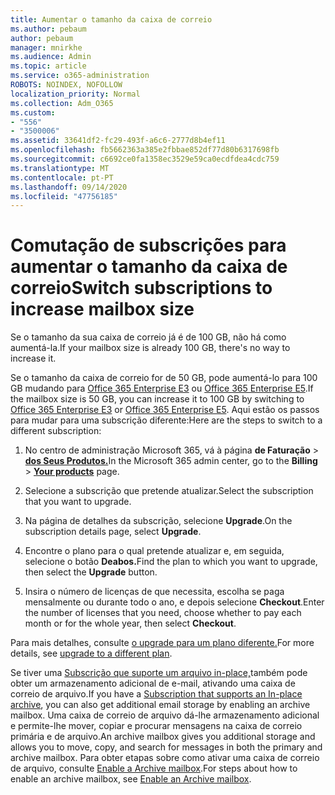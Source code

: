 ```yaml
---
title: Aumentar o tamanho da caixa de correio
ms.author: pebaum
author: pebaum
manager: mnirkhe
ms.audience: Admin
ms.topic: article
ms.service: o365-administration
ROBOTS: NOINDEX, NOFOLLOW
localization_priority: Normal
ms.collection: Adm_O365
ms.custom:
- "556"
- "3500006"
ms.assetid: 33641df2-fc29-493f-a6c6-2777d8b4ef11
ms.openlocfilehash: fb5662363a385e2fbbae852df77d80b6317698fb
ms.sourcegitcommit: c6692ce0fa1358ec3529e59ca0ecdfdea4cdc759
ms.translationtype: MT
ms.contentlocale: pt-PT
ms.lasthandoff: 09/14/2020
ms.locfileid: "47756185"
---
```

# <a name="switch-subscriptions-to-increase-mailbox-size"></a><span data-ttu-id="5ad13-102">Comutação de subscrições para aumentar o tamanho da caixa de correio</span><span class="sxs-lookup"><span data-stu-id="5ad13-102">Switch subscriptions to increase mailbox size</span></span>

<span data-ttu-id="5ad13-103">Se o tamanho da sua caixa de correio já é de 100 GB, não há como aumentá-la.</span><span class="sxs-lookup"><span data-stu-id="5ad13-103">If your mailbox size is already 100 GB, there's no way to increase it.</span></span>
  
<span data-ttu-id="5ad13-104">Se o tamanho da caixa de correio for de 50 GB, pode aumentá-lo para 100 GB mudando para [Office 365 Enterprise E3](https://products.office.com/business/office-365-enterprise-e3-business-software) ou [Office 365 Enterprise E5](https://products.office.com/business/office-365-enterprise-e5-business-software).</span><span class="sxs-lookup"><span data-stu-id="5ad13-104">If the mailbox size is 50 GB, you can increase it to 100 GB by switching to [Office 365 Enterprise E3](https://products.office.com/business/office-365-enterprise-e3-business-software) or [Office 365 Enterprise E5](https://products.office.com/business/office-365-enterprise-e5-business-software).</span></span> <span data-ttu-id="5ad13-105">Aqui estão os passos para mudar para uma subscrição diferente:</span><span class="sxs-lookup"><span data-stu-id="5ad13-105">Here are the steps to switch to a different subscription:</span></span>
  
1. <span data-ttu-id="5ad13-106">No centro de administração Microsoft 365, vá à página **de Faturação** \> **[dos Seus Produtos.](https://go.microsoft.com/fwlink/p/?linkid=842054)**</span><span class="sxs-lookup"><span data-stu-id="5ad13-106">In the Microsoft 365 admin center, go to the **Billing** \> **[Your products](https://go.microsoft.com/fwlink/p/?linkid=842054)** page.</span></span>

2. <span data-ttu-id="5ad13-107">Selecione a subscrição que pretende atualizar.</span><span class="sxs-lookup"><span data-stu-id="5ad13-107">Select the subscription that you want to upgrade.</span></span>

3. <span data-ttu-id="5ad13-108">Na página de detalhes da subscrição, selecione **Upgrade**.</span><span class="sxs-lookup"><span data-stu-id="5ad13-108">On the subscription details page, select **Upgrade**.</span></span>

4. <span data-ttu-id="5ad13-109">Encontre o plano para o qual pretende atualizar e, em seguida, selecione o botão **Deabos.**</span><span class="sxs-lookup"><span data-stu-id="5ad13-109">Find the plan to which you want to upgrade, then select the **Upgrade** button.</span></span>

5. <span data-ttu-id="5ad13-110">Insira o número de licenças de que necessita, escolha se paga mensalmente ou durante todo o ano, e depois selecione **Checkout**.</span><span class="sxs-lookup"><span data-stu-id="5ad13-110">Enter the number of licenses that you need, choose whether to pay each month or for the whole year, then select **Checkout**.</span></span>

<span data-ttu-id="5ad13-111">Para mais detalhes, consulte [o upgrade para um plano diferente.](https://docs.microsoft.com/microsoft-365/commerce/subscriptions/upgrade-to-different-plan)</span><span class="sxs-lookup"><span data-stu-id="5ad13-111">For more details, see [upgrade to a different plan](https://docs.microsoft.com/microsoft-365/commerce/subscriptions/upgrade-to-different-plan).</span></span>

<span data-ttu-id="5ad13-112">Se tiver uma [Subscrição que suporte um arquivo in-place,](https://docs.microsoft.com/office365/servicedescriptions/exchange-online-archiving-service-description/exchange-online-archiving-service-description)também pode obter um armazenamento adicional de e-mail, ativando uma caixa de correio de arquivo.</span><span class="sxs-lookup"><span data-stu-id="5ad13-112">If you have a [Subscription that supports an In-place archive](https://docs.microsoft.com/office365/servicedescriptions/exchange-online-archiving-service-description/exchange-online-archiving-service-description), you can also get additional email storage by enabling an archive mailbox.</span></span> <span data-ttu-id="5ad13-113">Uma caixa de correio de arquivo dá-lhe armazenamento adicional e permite-lhe mover, copiar e procurar mensagens na caixa de correio primária e de arquivo.</span><span class="sxs-lookup"><span data-stu-id="5ad13-113">An archive mailbox gives you additional storage and allows you to move, copy, and search for messages in both the primary and archive mailbox.</span></span> <span data-ttu-id="5ad13-114">Para obter etapas sobre como ativar uma caixa de correio de arquivo, consulte [Enable a Archive mailbox](https://docs.microsoft.com/microsoft-365/compliance/enable-archive-mailboxes).</span><span class="sxs-lookup"><span data-stu-id="5ad13-114">For steps about how to enable an archive mailbox, see [Enable an Archive mailbox](https://docs.microsoft.com/microsoft-365/compliance/enable-archive-mailboxes).</span></span>